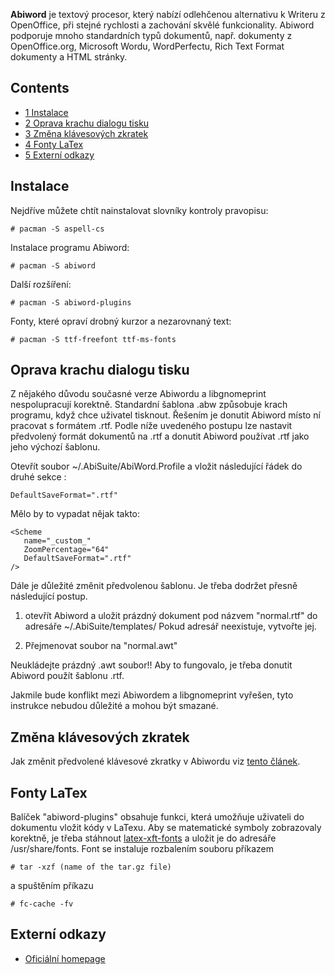 **Abiword** je textový procesor, který nabízí odlehčenou alternativu k Writeru z OpenOffice, při stejné rychlosti a zachování skvělé funkcionality. Abiword podporuje mnoho standardních typů dokumentů, např. dokumenty z OpenOffice.org, Microsoft Wordu, WordPerfectu, Rich Text Format dokumenty a HTML stránky.

## Contents

*   [1 Instalace](#Instalace)
*   [2 Oprava krachu dialogu tisku](#Oprava_krachu_dialogu_tisku)
*   [3 Změna klávesových zkratek](#Zm.C4.9Bna_kl.C3.A1vesov.C3.BDch_zkratek)
*   [4 Fonty LaTex](#Fonty_LaTex)
*   [5 Externí odkazy](#Extern.C3.AD_odkazy)

## Instalace

Nejdříve můžete chtít nainstalovat slovníky kontroly pravopisu:

```
# pacman -S aspell-cs

```

Instalace programu Abiword:

```
# pacman -S abiword

```

Další rozšíření:

```
# pacman -S abiword-plugins

```

Fonty, které opraví drobný kurzor a nezarovnaný text:

```
# pacman -S ttf-freefont ttf-ms-fonts

```

## Oprava krachu dialogu tisku

Z nějakého důvodu současné verze Abiwordu a libgnomeprint nespolupracují korektně. Standardní šablona .abw způsobuje krach programu, když chce uživatel tisknout. Řešením je donutit Abiword místo ní pracovat s formátem .rtf. Podle níže uvedeného postupu lze nastavit předvolený formát dokumentů na .rtf a donutit Abiword používat .rtf jako jeho výchozí šablonu.

Otevřít soubor ~/.AbiSuite/AbiWord.Profile a vložit následující řádek do druhé sekce <scheme>:

```
DefaultSaveFormat=".rtf"

```

Mělo by to vypadat nějak takto:

```
<Scheme
   name="_custom_"
   ZoomPercentage="64"
   DefaultSaveFormat=".rtf"
/>

```

Dále je důležité změnit předvolenou šablonu. Je třeba dodržet přesně následující postup.

1) otevřít Abiword a uložit prázdný dokument pod názvem "normal.rtf" do adresáře ~/.AbiSuite/templates/ Pokud adresář neexistuje, vytvořte jej.

2) Přejmenovat soubor na "normal.awt"

Neukládejte prázdný .awt soubor!! Aby to fungovalo, je třeba donutit Abiword použít šablonu .rtf.

Jakmile bude konflikt mezi Abiwordem a libgnomeprint vyřešen, tyto instrukce nebudou důležité a mohou být smazané.

## Změna klávesových zkratek

Jak změnit předvolené klávesové zkratky v Abiwordu viz [tento článek](http://www.abisource.com/wiki/Keyboard_bindings).

## Fonty LaTex

Balíček "abiword-plugins" obsahuje funkci, která umožňuje uživateli do dokumentu vložit kódy v LaTexu. Aby se matematické symboly zobrazovaly korektně, je třeba stáhnout [latex-xft-fonts](http://movementarian.org/latex-xft-fonts-0.1.tar.gz) a uložit je do adresáře /usr/share/fonts. Font se instaluje rozbalením souboru příkazem

```
# tar -xzf (name of the tar.gz file)

```

a spuštěním příkazu

```
# fc-cache -fv

```

## Externí odkazy

*   [Oficiální homepage](http://www.abisource.com/)